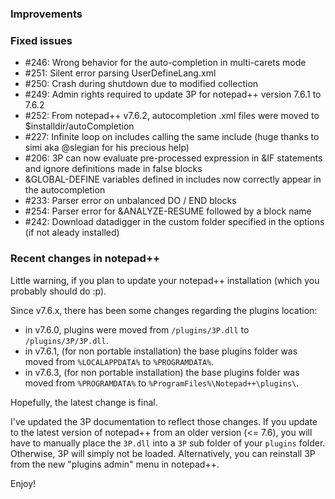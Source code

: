 ### Improvements ###

### Fixed issues ###

- \#246: Wrong behavior for the auto-completion in multi-carets mode 
- \#251: Silent error parsing UserDefineLang.xml
- \#250: Crash during shutdown due to modified collection
- \#249: Admin rights required to update 3P for notepad++ version 7.6.1 to 7.6.2
- \#252: From notepad++ v7.6.2, autocompletion .xml files were moved to $installdir/autoCompletion
- \#227: Infinite loop on includes calling the same include (huge thanks to simi aka @slegian for his precious help)
- \#206: 3P can now evaluate pre-processed expression in &IF statements and ignore definitions made in false blocks
- &GLOBAL-DEFINE variables defined in includes now correctly appear in the autocompletion
- \#233: Parser error on unbalanced DO / END blocks
- \#254: Parser error for &ANALYZE-RESUME followed by a block name
- \#242: Download datadigger in the custom folder specified in the options (if not aleady installed)

### Recent changes in notepad++ ###

Little warning, if you plan to update your notepad++ installation (which you probably should do :p).

Since v7.6.x, there has been some changes regarding the plugins location:

- in v7.6.0, plugins were moved from `/plugins/3P.dll` to `/plugins/3P/3P.dll`.
- in v7.6.1, (for non portable installation) the base plugins folder was moved from `%LOCALAPPDATA%` to `%PROGRAMDATA%`.
- in v7.6.3, (for non portable installation) the base plugins folder was moved from `%PROGRAMDATA%` to `%ProgramFiles%\Notepad++\plugins\`.

Hopefully, the latest change is final.

I've updated the 3P documentation to reflect those changes. If you update to the latest version of notepad++ from an older version (<= 7.6), you will have to manually place the `3P.dll` into a `3P` sub folder of your `plugins` folder. Otherwise, 3P will simply not be loaded. Alternatively, you can reinstall 3P from the new "plugins admin" menu in notepad++.

Enjoy!